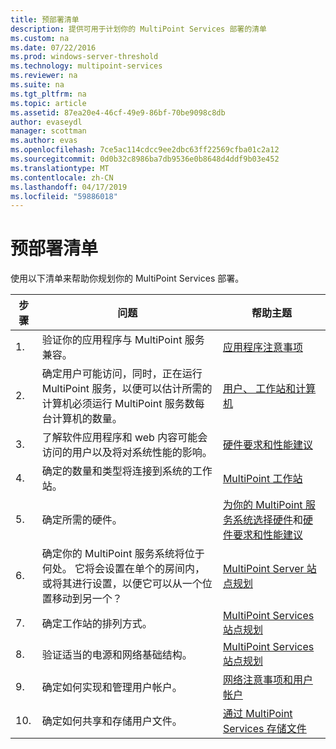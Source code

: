 ```yaml
---
title: 预部署清单
description: 提供可用于计划你的 MultiPoint Services 部署的清单
ms.custom: na
ms.date: 07/22/2016
ms.prod: windows-server-threshold
ms.technology: multipoint-services
ms.reviewer: na
ms.suite: na
ms.tgt_pltfrm: na
ms.topic: article
ms.assetid: 87ea20e4-46cf-49e9-86bf-70be9098c8db
author: evaseydl
manager: scottman
ms.author: evas
ms.openlocfilehash: 7ce5ac114cdcc9ee2dbc63ff22569cfba01c2a12
ms.sourcegitcommit: 0d0b32c8986ba7db9536e0b8648d4ddf9b03e452
ms.translationtype: MT
ms.contentlocale: zh-CN
ms.lasthandoff: 04/17/2019
ms.locfileid: "59886018"
---
```

# <a name="predeployment-checklist"></a>预部署清单
使用以下清单来帮助你规划你的 MultiPoint Services 部署。  
  
|步骤|问题|帮助主题|  
|--------|---------|--------------|  
|1.|验证你的应用程序与 MultiPoint 服务兼容。|[应用程序注意事项](Application-Considerations.md)|  
|2.|确定用户可能访问，同时，正在运行 MultiPoint 服务，以便可以估计所需的计算机必须运行 MultiPoint 服务数每台计算机的数量。|[用户、 工作站和计算机](MultiPoint-services-Site-Planning.md#users-stations-and-computers)|  
|3.|了解软件应用程序和 web 内容可能会访问的用户以及将对系统性能的影响。|[硬件要求和性能建议](hardware-and-performance-recommendations.md)|  
|4.|确定的数量和类型将连接到系统的工作站。|[MultiPoint 工作站](MultiPoint-services-Stations.md)|  
|5.|确定所需的硬件。|[为你的 MultiPoint 服务系统选择硬件](Selecting-Hardware-for-Your-MultiPoint-services-System.md)和[硬件要求和性能建议](hardware-and-performance-recommendations.md)|  
|6.|确定你的 MultiPoint 服务系统将位于何处。 它将会设置在单个的房间内，或将其进行设置，以便它可以从一个位置移动到另一个？|[MultiPoint Server 站点规划](MultiPoint-services-Site-Planning.md)|  
|7.|确定工作站的排列方式。|[MultiPoint Services 站点规划](MultiPoint-services-Site-Planning.md)|  
|8.|验证适当的电源和网络基础结构。|[MultiPoint Services 站点规划](MultiPoint-services-Site-Planning.md)|  
|9.|确定如何实现和管理用户帐户。|[网络注意事项和用户帐户](Network-Considerations-and-User-Accounts.md)|  
|10.|确定如何共享和存储用户文件。|[通过 MultiPoint Services 存储文件](Storing-Files-with-MultiPoint-services.md)|